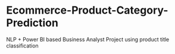 # Ecommerce-Product-Category-Prediction
NLP + Power BI based Business Analyst Project using product title classification
